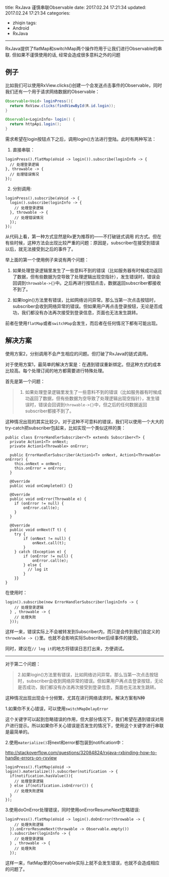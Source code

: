 title: RxJava 谨慎串联Observable
date: 2017.02.24 17:21:34
updated: 2017.02.24 17:21:34
categories:
- zhiqin
tags:
- Android
- RxJava
---


RxJava提供了flatMap和switchMap两个操作符用于让我们进行Observable的串联. 但如果不谨慎使用的话, 经常会造成很多意料之外的问题

<!--more-->

例子
------

比如我们可以使用RxView.clicks()创建一个会发送点击事件的Observable，同时我们还有一个用于请求网络数据的Observable：

```java
Observable<Void> loginPress(){
  return RxView.clicks(findViewById(R.id.login));
}

Observable<LoginInfo> login() {
  return httpApi.login();
}
```

需求希望在login按钮点下之后，调用login()方法进行登陆。此时有两种写法：

1. 直接串联：

```
loginPress().flatMap(aVoid -> login()).subscribe(loginInfo -> {
  // 处理登录逻辑
}, throwable -> {
  // 处理错误情况
});
```

2. 分别调用:

```
loginPress().subscribe(aVoid -> {
  login().subscribe(loginInfo -> {
    // 处理登录逻辑
  }, throwable -> {
    // 处理错误情况
  });
});
```

从代码上看，第一种方式显然是Rx更为推荐的——不打破链式调用 的方式。但在有些时候，这种方法会出现比较严重的问题：原因是，subscriber在接受到错误以后，就无法接受到之后的事件了。

举上面的第一个使用例子来说有两个问题：

1. 如果处理登录逻辑里发生了一些意料不到的错误（比如服务器有时候成功返回了数据，但有些数据为空导致了处理逻辑出现空指针），发生错误时，错误会回调到`throwable->{}`中。之后再进行按钮点击，数据返回subscriber都接收不到了。

2. 如果login()方法里有错误，比如网络访问异常。那么当第一次点击按钮时，subscriber会收到网络异常的错误。但如果用户再点击登录按钮，无论是否成功，我们都没有办法再次接受到登录信息，页面也无法发生跳转。

前者在使用`flatMap`或者`switchMap`会发生，而后者在任何情况下都有可能出现。

解决方案
-----------

使用方案2，分别调用不会产生相应的问题。但打破了RxJava的链式调用。

对于使用方案1，最简单的解决方案是：在遇到错误重新绑定。但这种方式的成本比较高。每个处理订阅的地方都需要进行特殊处理。

首先是第一个问题：

> 1. 如果处理登录逻辑里发生了一些意料不到的错误（比如服务器有时候成功返回了数据，但有些数据为空导致了处理逻辑出现空指针），发生错误时，错误会回调到`throwable->{}`中，但之后的任何数据返回subscriber都接不到了。

这种情况出现的其实比较少。对于这种不可意料的错误，我们可以使用一个大大的try-catch把subscriber包起来，比如实现一个类似这样的类：

```
public class ErrorHandlerSubscriber<T> extends Subscriber<T> {
  private Action1<T> onNext;
  private Action1<Throwable> onError;

  public ErrorHandlerSubscriber(Action1<T> onNext, Action1<Throwable> onError) {
    this.onNext = onNext;
    this.onError = onError;
  }

  @Override
  public void onCompleted() {}

  @Override
  public void onError(Throwable e) {
    if (onError != null) {
        onError.call(e);    
    }
  }

  @Override
  public void onNext(T t) {
    try {
        if (onNext != null) {
            onNext.call(t);
        }
    } catch (Exception e) {
        if (onError != null) {
            onError.call(e);
        } else {
          // log it
        }
    }}
}
```

在使用时：
```
login().subscribe(new ErrorHandlerSubscriber(loginInfo -> {
    // 处理登录逻辑
  } , throwable -> {
    // 处理失败
  }));
```

这样一来，错误实际上不会被转发到Subscriber内，而只是会传到我们自定义的`throwable -> {}`里。也就不会影响实际Subscriber后续事件的接受。

同时，建议在`// log it`的地方将错误日志打出来，方便调试。

-------

对于第二个问题：

> 2.如果login()方法里有错误，比如网络访问异常。那么当第一次点击按钮时，subscriber会收到网络异常的错误。但如果用户再点击登录按钮，无论是否成功，我们都没有办法再次接受到登录信息，页面也无法发生跳转。

这种情况出现出现会十分频繁，尤其在进行网络请求时。解决方案有N种

1.如果你不关心错误，可以使用`switchMapDelayError`

这个关键字可以起到忽略错误的作用，但大部分情况下，我们希望在遇到错误对用户进行提示。所以如果你不关心错误是否发生的情况下，使用这个关键字进行串联是最简单的。

2.使用`materialize()`将next和error都包装到notification中：

http://stackoverflow.com/questions/32084824/rxjava-rxbinding-how-to-handle-errors-on-rxview

```
loginPress().flatMap(aVoid -> login().materialize()).subscrber(notification -> {
  if(notification.hasValue()){
    // 处理登录逻辑
  } else if(notification.isOnError()) {
    // 处理失败逻辑 
  }
});
```

3.使用doOnError处理错误，同时使用onErrorResumeNext忽略错误:

```
loginPress().flatMap(aVoid -> login().doOnError(throwable -> {
    // 处理失败逻辑 
  }).onErrorResumeNext(throwable -> Observable.empty())
  ).subscriber(loginInfo -> {
    // 处理登录逻辑
  } , throwable -> {
    // 处理失败
  });
```
这样一来，flatMap里的Observable实际上就不会发生错误，也就不会造成相应的问题了。
